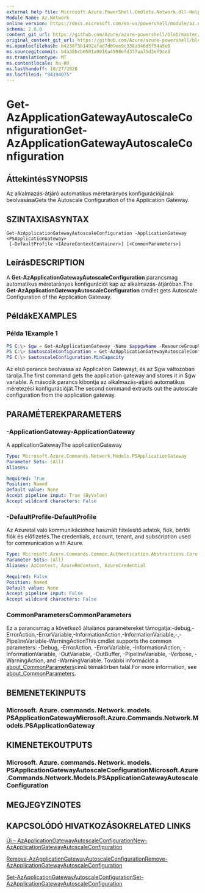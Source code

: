 ```yaml
---
external help file: Microsoft.Azure.PowerShell.Cmdlets.Network.dll-Help.xml
Module Name: Az.Network
online version: https://docs.microsoft.com/en-us/powershell/module/az.network/get-azapplicationgatewayautoscaleconfiguration
schema: 2.0.0
content_git_url: https://github.com/Azure/azure-powershell/blob/master/src/Network/Network/help/Get-AzApplicationGatewayAutoscaleConfiguration.md
original_content_git_url: https://github.com/Azure/azure-powershell/blob/master/src/Network/Network/help/Get-AzApplicationGatewayAutoscaleConfiguration.md
ms.openlocfilehash: b4238f5b1492afad7d09ee9c338a346d5f54a5e0
ms.sourcegitcommit: b4a38bcb0501a9016a4998efd377aa75d3ef9ce8
ms.translationtype: MT
ms.contentlocale: hu-HU
ms.lasthandoff: 10/27/2020
ms.locfileid: "94194075"
---
```

# <span data-ttu-id="c1947-101">Get-AzApplicationGatewayAutoscaleConfiguration</span><span class="sxs-lookup"><span data-stu-id="c1947-101">Get-AzApplicationGatewayAutoscaleConfiguration</span></span>

## <span data-ttu-id="c1947-102">Áttekintés</span><span class="sxs-lookup"><span data-stu-id="c1947-102">SYNOPSIS</span></span>
<span data-ttu-id="c1947-103">Az alkalmazás-átjáró automatikus méretarányos konfigurációjának beolvasása</span><span class="sxs-lookup"><span data-stu-id="c1947-103">Gets the Autoscale Configuration of the Application Gateway.</span></span>

## <span data-ttu-id="c1947-104">SZINTAXISA</span><span class="sxs-lookup"><span data-stu-id="c1947-104">SYNTAX</span></span>

```
Get-AzApplicationGatewayAutoscaleConfiguration -ApplicationGateway <PSApplicationGateway>
 [-DefaultProfile <IAzureContextContainer>] [<CommonParameters>]
```

## <span data-ttu-id="c1947-105">Leírás</span><span class="sxs-lookup"><span data-stu-id="c1947-105">DESCRIPTION</span></span>
<span data-ttu-id="c1947-106">A **Get-AzApplicationGatewayAutoscaleConfiguration** parancsmag automatikus méretarányos konfigurációt kap az alkalmazás-átjáróban.</span><span class="sxs-lookup"><span data-stu-id="c1947-106">The **Get-AzApplicationGatewayAutoscaleConfiguration** cmdlet gets Autoscale Configuration of the Application Gateway.</span></span>

## <span data-ttu-id="c1947-107">Példák</span><span class="sxs-lookup"><span data-stu-id="c1947-107">EXAMPLES</span></span>

### <span data-ttu-id="c1947-108">Példa 1</span><span class="sxs-lookup"><span data-stu-id="c1947-108">Example 1</span></span>
```powershell
PS C:\> $gw = Get-AzApplicationGateway -Name $appgwName -ResourceGroupName $resgpName
PS C:\> $autoscaleConfiguration = Get-AzApplicationGatewayAutoscaleConfiguration -ApplicationGateway $gw
PS C:\> $autoscaleConfiguration.MinCapacity
```

<span data-ttu-id="c1947-109">Az első parancs beolvassa az Application Gatewayt, és az $gw változóban tárolja.</span><span class="sxs-lookup"><span data-stu-id="c1947-109">The first command gets the application gateway and stores it in $gw variable.</span></span>
<span data-ttu-id="c1947-110">A második parancs kibontja az alkalmazás-átjáró automatikus méretezési konfigurációját.</span><span class="sxs-lookup"><span data-stu-id="c1947-110">The second command extracts out the autoscale configuration from the application gateway.</span></span>

## <span data-ttu-id="c1947-111">PARAMÉTEREK</span><span class="sxs-lookup"><span data-stu-id="c1947-111">PARAMETERS</span></span>

### <span data-ttu-id="c1947-112">-ApplicationGateway</span><span class="sxs-lookup"><span data-stu-id="c1947-112">-ApplicationGateway</span></span>
<span data-ttu-id="c1947-113">A applicationGateway</span><span class="sxs-lookup"><span data-stu-id="c1947-113">The applicationGateway</span></span>

```yaml
Type: Microsoft.Azure.Commands.Network.Models.PSApplicationGateway
Parameter Sets: (All)
Aliases:

Required: True
Position: Named
Default value: None
Accept pipeline input: True (ByValue)
Accept wildcard characters: False
```

### <span data-ttu-id="c1947-114">-DefaultProfile</span><span class="sxs-lookup"><span data-stu-id="c1947-114">-DefaultProfile</span></span>
<span data-ttu-id="c1947-115">Az Azuretal való kommunikációhoz használt hitelesítő adatok, fiók, bérlői fiók és előfizetés.</span><span class="sxs-lookup"><span data-stu-id="c1947-115">The credentials, account, tenant, and subscription used for communication with Azure.</span></span>

```yaml
Type: Microsoft.Azure.Commands.Common.Authentication.Abstractions.Core.IAzureContextContainer
Parameter Sets: (All)
Aliases: AzContext, AzureRmContext, AzureCredential

Required: False
Position: Named
Default value: None
Accept pipeline input: False
Accept wildcard characters: False
```

### <span data-ttu-id="c1947-116">CommonParameters</span><span class="sxs-lookup"><span data-stu-id="c1947-116">CommonParameters</span></span>
<span data-ttu-id="c1947-117">Ez a parancsmag a következő általános paramétereket támogatja:-debug,-ErrorAction,-ErrorVariable,-InformationAction,-InformationVariable,-,-PipelineVariable-WarningAction</span><span class="sxs-lookup"><span data-stu-id="c1947-117">This cmdlet supports the common parameters: -Debug, -ErrorAction, -ErrorVariable, -InformationAction, -InformationVariable, -OutVariable, -OutBuffer, -PipelineVariable, -Verbose, -WarningAction, and -WarningVariable.</span></span> <span data-ttu-id="c1947-118">További információt a [about_CommonParameters](http://go.microsoft.com/fwlink/?LinkID=113216)című témakörben talál.</span><span class="sxs-lookup"><span data-stu-id="c1947-118">For more information, see [about_CommonParameters](http://go.microsoft.com/fwlink/?LinkID=113216).</span></span>

## <span data-ttu-id="c1947-119">BEMENETEK</span><span class="sxs-lookup"><span data-stu-id="c1947-119">INPUTS</span></span>

### <span data-ttu-id="c1947-120">Microsoft. Azure. commands. Network. models. PSApplicationGateway</span><span class="sxs-lookup"><span data-stu-id="c1947-120">Microsoft.Azure.Commands.Network.Models.PSApplicationGateway</span></span>

## <span data-ttu-id="c1947-121">KIMENETEK</span><span class="sxs-lookup"><span data-stu-id="c1947-121">OUTPUTS</span></span>

### <span data-ttu-id="c1947-122">Microsoft. Azure. commands. Network. models. PSApplicationGatewayAutoscaleConfiguration</span><span class="sxs-lookup"><span data-stu-id="c1947-122">Microsoft.Azure.Commands.Network.Models.PSApplicationGatewayAutoscaleConfiguration</span></span>

## <span data-ttu-id="c1947-123">MEGJEGYZI</span><span class="sxs-lookup"><span data-stu-id="c1947-123">NOTES</span></span>

## <span data-ttu-id="c1947-124">KAPCSOLÓDÓ HIVATKOZÁSOK</span><span class="sxs-lookup"><span data-stu-id="c1947-124">RELATED LINKS</span></span>

[<span data-ttu-id="c1947-125">Új – AzApplicationGatewayAutoscaleConfiguration</span><span class="sxs-lookup"><span data-stu-id="c1947-125">New-AzApplicationGatewayAutoscaleConfiguration</span></span>](./New-AzApplicationGatewayAutoscaleConfiguration.md)

[<span data-ttu-id="c1947-126">Remove-AzApplicationGatewayAutoscaleConfiguration</span><span class="sxs-lookup"><span data-stu-id="c1947-126">Remove-AzApplicationGatewayAutoscaleConfiguration</span></span>](./Remove-AzApplicationGatewayAutoscaleConfiguration.md)

[<span data-ttu-id="c1947-127">Set-AzApplicationGatewayAutoscaleConfiguration</span><span class="sxs-lookup"><span data-stu-id="c1947-127">Set-AzApplicationGatewayAutoscaleConfiguration</span></span>](./Set-AzApplicationGatewayAutoscaleConfiguration.md)
